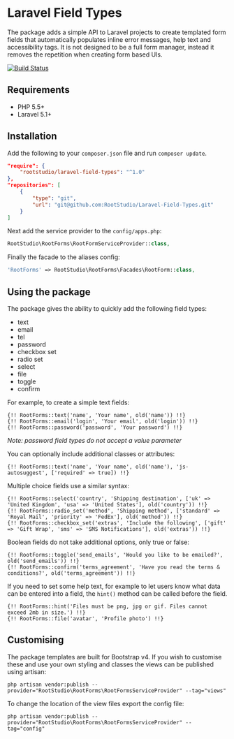 # Laravel Field Types

The package adds a simple API to Laravel projects to create templated form fields that automatically populates inline error messages, help text and accessibility tags. It is not designed to be a full form manager, instead it removes the repetition when creating form based UIs.

[![Build Status](https://semaphoreci.com/api/v1/projects/bc4d955d-a81c-45ff-b9f4-9ee24bb2983f/1039619/shields_badge.svg)](https://semaphoreci.com/jamesyps/laravel-field-types)

## Requirements

* PHP 5.5+
* Laravel 5.1+

## Installation

Add the following to your `composer.json` file and run `composer update`.

```json
"require": {
    "rootstudio/laravel-field-types": "^1.0"
},
"repositories": [
    {
        "type": "git",
        "url": "git@github.com:RootStudio/Laravel-Field-Types.git"
    }
]
```

Next add the service provider to the `config/apps.php`:

```php
RootStudio\RootForms\RootFormServiceProvider::class,
```

Finally the facade to the aliases config:

```php
'RootForms' => RootStudio\RootForms\Facades\RootForm::class,
```

## Using the package

The package gives the ability to quickly add the following field types:

* text
* email
* tel
* password
* checkbox set
* radio set
* select
* file
* toggle
* confirm

For example, to create a simple text fields:

```blade
{!! RootForms::text('name', 'Your name', old('name')) !!}
{!! RootForms::email('login', 'Your email', old('login')) !!}
{!! RootForms::password('password', 'Your password') !!}
```

*Note: password field types do not accept a value parameter*

You can optionally include additional classes or attributes:

```blade
{!! RootForms::text('name', 'Your name', old('name'), 'js-autosuggest', ['required' => true]) !!}
```

Multiple choice fields use a similar syntax:

```blade
{!! RootForms::select('country', 'Shipping destination', ['uk' => 'United Kingdom', 'usa' => 'United States'], old('country')) !!}
{!! RootForms::radio_set('method', 'Shipping method', ['standard' => 'Royal Mail', 'priority' => 'FedEx'], old('method')) !!}
{!! RootForms::checkbox_set('extras', 'Include the following', ['gift' => 'Gift Wrap', 'sms' => 'SMS Notifications'], old('extras')) !!}
```

Boolean fields do not take additional options, only true or false:

```blade
{!! RootForms::toggle('send_emails', 'Would you like to be emailed?', old('send_emails')) !!}
{!! RootForms::confirm('terms_agreement', 'Have you read the terms & conditions?', old('terms_agreement')) !!}
```

If you need to set some help text, for example to let users know what data can be entered into a field, the `hint()` method can be called before the field.

```blade
{!! RootForms::hint('Files must be png, jpg or gif. Files cannot exceed 2mb in size.') !!}
{!! RootForms::file('avatar', 'Profile photo') !!}
```

## Customising

The package templates are built for Bootstrap v4. If you wish to customise these and use your own styling and classes the views can be published using artisan: 

```
php artisan vendor:publish --provider="RootStudio\RootForms\RootFormsServiceProvider" --tag="views"
```

To change the location of the view files export the config file:

```
php artisan vendor:publish --provider="RootStudio\RootForms\RootFormsServiceProvider" --tag="config"
```
